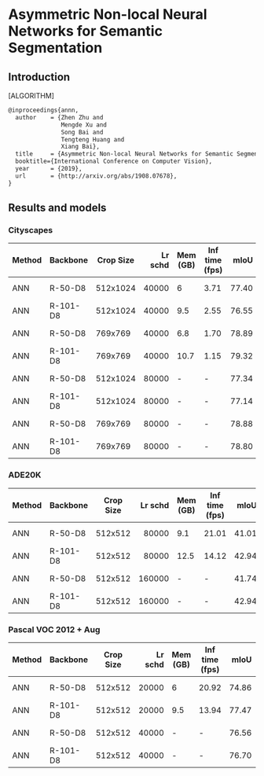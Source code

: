 # Asymmetric Non-local Neural Networks for Semantic Segmentation

## Introduction

[ALGORITHM]

```latex
@inproceedings{annn,
  author    = {Zhen Zhu and
               Mengde Xu and
               Song Bai and
               Tengteng Huang and
               Xiang Bai},
  title     = {Asymmetric Non-local Neural Networks for Semantic Segmentation},
  booktitle={International Conference on Computer Vision},
  year      = {2019},
  url       = {http://arxiv.org/abs/1908.07678},
}
```

## Results and models

### Cityscapes

| Method | Backbone | Crop Size | Lr schd | Mem (GB) | Inf time (fps) | mIoU  | mIoU(ms+flip) |                                                                                                                                                                                        download                                                                                                                                                                                        |
|--------|----------|-----------|--------:|----------|----------------|------:|--------------:|----------------------------------------------------------------------------------------------------------------------------------------------------------------------------------------------------------------------------------------------------------------------------------------------------------------------------------------------------------------------------------------|
| ANN    | R-50-D8  | 512x1024  |   40000 |        6 |           3.71 | 77.40 |         78.57 | [model](https://download.openmmlab.com/mmsegmentation/v0.5/ann/ann_r50-d8_512x1024_40k_cityscapes/ann_r50-d8_512x1024_40k_cityscapes_20200605_095211-049fc292.pth) &#124; [log](https://download.openmmlab.com/mmsegmentation/v0.5/ann/ann_r50-d8_512x1024_40k_cityscapes/ann_r50-d8_512x1024_40k_cityscapes_20200605_095211.log.json)     |
| ANN    | R-101-D8 | 512x1024  |   40000 |      9.5 |           2.55 | 76.55 |         78.85 | [model](https://download.openmmlab.com/mmsegmentation/v0.5/ann/ann_r101-d8_512x1024_40k_cityscapes/ann_r101-d8_512x1024_40k_cityscapes_20200605_095243-adf6eece.pth) &#124; [log](https://download.openmmlab.com/mmsegmentation/v0.5/ann/ann_r101-d8_512x1024_40k_cityscapes/ann_r101-d8_512x1024_40k_cityscapes_20200605_095243.log.json) |
| ANN    | R-50-D8  | 769x769   |   40000 |      6.8 |           1.70 | 78.89 |         80.46 | [model](https://download.openmmlab.com/mmsegmentation/v0.5/ann/ann_r50-d8_769x769_40k_cityscapes/ann_r50-d8_769x769_40k_cityscapes_20200530_025712-2b46b04d.pth) &#124; [log](https://download.openmmlab.com/mmsegmentation/v0.5/ann/ann_r50-d8_769x769_40k_cityscapes/ann_r50-d8_769x769_40k_cityscapes_20200530_025712.log.json)         |
| ANN    | R-101-D8 | 769x769   |   40000 |     10.7 |           1.15 | 79.32 |         80.94 | [model](https://download.openmmlab.com/mmsegmentation/v0.5/ann/ann_r101-d8_769x769_40k_cityscapes/ann_r101-d8_769x769_40k_cityscapes_20200530_025720-059bff28.pth) &#124; [log](https://download.openmmlab.com/mmsegmentation/v0.5/ann/ann_r101-d8_769x769_40k_cityscapes/ann_r101-d8_769x769_40k_cityscapes_20200530_025720.log.json)     |
| ANN    | R-50-D8  | 512x1024  |   80000 | -        | -              | 77.34 |         78.65 | [model](https://download.openmmlab.com/mmsegmentation/v0.5/ann/ann_r50-d8_512x1024_80k_cityscapes/ann_r50-d8_512x1024_80k_cityscapes_20200607_101911-5a9ad545.pth) &#124; [log](https://download.openmmlab.com/mmsegmentation/v0.5/ann/ann_r50-d8_512x1024_80k_cityscapes/ann_r50-d8_512x1024_80k_cityscapes_20200607_101911.log.json)     |
| ANN    | R-101-D8 | 512x1024  |   80000 | -        | -              | 77.14 |         78.81 | [model](https://download.openmmlab.com/mmsegmentation/v0.5/ann/ann_r101-d8_512x1024_80k_cityscapes/ann_r101-d8_512x1024_80k_cityscapes_20200607_013728-aceccc6e.pth) &#124; [log](https://download.openmmlab.com/mmsegmentation/v0.5/ann/ann_r101-d8_512x1024_80k_cityscapes/ann_r101-d8_512x1024_80k_cityscapes_20200607_013728.log.json) |
| ANN    | R-50-D8  | 769x769   |   80000 | -        | -              | 78.88 |         80.57 | [model](https://download.openmmlab.com/mmsegmentation/v0.5/ann/ann_r50-d8_769x769_80k_cityscapes/ann_r50-d8_769x769_80k_cityscapes_20200607_044426-cc7ff323.pth) &#124; [log](https://download.openmmlab.com/mmsegmentation/v0.5/ann/ann_r50-d8_769x769_80k_cityscapes/ann_r50-d8_769x769_80k_cityscapes_20200607_044426.log.json)         |
| ANN    | R-101-D8 | 769x769   |   80000 | -        | -              | 78.80 |         80.34 | [model](https://download.openmmlab.com/mmsegmentation/v0.5/ann/ann_r101-d8_769x769_80k_cityscapes/ann_r101-d8_769x769_80k_cityscapes_20200607_013713-a9d4be8d.pth) &#124; [log](https://download.openmmlab.com/mmsegmentation/v0.5/ann/ann_r101-d8_769x769_80k_cityscapes/ann_r101-d8_769x769_80k_cityscapes_20200607_013713.log.json)     |

### ADE20K

| Method | Backbone | Crop Size | Lr schd | Mem (GB) | Inf time (fps) | mIoU  | mIoU(ms+flip) |                                                                                                                                                                                download                                                                                                                                                                                |
|--------|----------|-----------|--------:|----------|----------------|------:|--------------:|------------------------------------------------------------------------------------------------------------------------------------------------------------------------------------------------------------------------------------------------------------------------------------------------------------------------------------------------------------------------|
| ANN    | R-50-D8  | 512x512   |   80000 |      9.1 |          21.01 | 41.01 |         42.30 | [model](https://download.openmmlab.com/mmsegmentation/v0.5/ann/ann_r50-d8_512x512_80k_ade20k/ann_r50-d8_512x512_80k_ade20k_20200615_014818-26f75e11.pth) &#124; [log](https://download.openmmlab.com/mmsegmentation/v0.5/ann/ann_r50-d8_512x512_80k_ade20k/ann_r50-d8_512x512_80k_ade20k_20200615_014818.log.json)         |
| ANN    | R-101-D8 | 512x512   |   80000 |     12.5 |          14.12 | 42.94 |         44.18 | [model](https://download.openmmlab.com/mmsegmentation/v0.5/ann/ann_r101-d8_512x512_80k_ade20k/ann_r101-d8_512x512_80k_ade20k_20200615_014818-c0153543.pth) &#124; [log](https://download.openmmlab.com/mmsegmentation/v0.5/ann/ann_r101-d8_512x512_80k_ade20k/ann_r101-d8_512x512_80k_ade20k_20200615_014818.log.json)     |
| ANN    | R-50-D8  | 512x512   |  160000 | -        | -              | 41.74 |         42.62 | [model](https://download.openmmlab.com/mmsegmentation/v0.5/ann/ann_r50-d8_512x512_160k_ade20k/ann_r50-d8_512x512_160k_ade20k_20200615_231733-892247bc.pth) &#124; [log](https://download.openmmlab.com/mmsegmentation/v0.5/ann/ann_r50-d8_512x512_160k_ade20k/ann_r50-d8_512x512_160k_ade20k_20200615_231733.log.json)     |
| ANN    | R-101-D8 | 512x512   |  160000 | -        | -              | 42.94 |         44.06 | [model](https://download.openmmlab.com/mmsegmentation/v0.5/ann/ann_r101-d8_512x512_160k_ade20k/ann_r101-d8_512x512_160k_ade20k_20200615_231733-955eb1ec.pth) &#124; [log](https://download.openmmlab.com/mmsegmentation/v0.5/ann/ann_r101-d8_512x512_160k_ade20k/ann_r101-d8_512x512_160k_ade20k_20200615_231733.log.json) |

### Pascal VOC 2012 + Aug

| Method | Backbone | Crop Size | Lr schd | Mem (GB) | Inf time (fps) | mIoU  | mIoU(ms+flip) |                                                                                                                                                                                  download                                                                                                                                                                                  |
|--------|----------|-----------|--------:|----------|----------------|------:|--------------:|----------------------------------------------------------------------------------------------------------------------------------------------------------------------------------------------------------------------------------------------------------------------------------------------------------------------------------------------------------------------------|
| ANN    | R-50-D8  | 512x512   |   20000 |        6 |          20.92 | 74.86 |         76.13 | [model](https://download.openmmlab.com/mmsegmentation/v0.5/ann/ann_r50-d8_512x512_20k_voc12aug/ann_r50-d8_512x512_20k_voc12aug_20200617_222246-dfcb1c62.pth) &#124; [log](https://download.openmmlab.com/mmsegmentation/v0.5/ann/ann_r50-d8_512x512_20k_voc12aug/ann_r50-d8_512x512_20k_voc12aug_20200617_222246.log.json)     |
| ANN    | R-101-D8 | 512x512   |   20000 |      9.5 |          13.94 | 77.47 |         78.70 | [model](https://download.openmmlab.com/mmsegmentation/v0.5/ann/ann_r101-d8_512x512_20k_voc12aug/ann_r101-d8_512x512_20k_voc12aug_20200617_222246-2fad0042.pth) &#124; [log](https://download.openmmlab.com/mmsegmentation/v0.5/ann/ann_r101-d8_512x512_20k_voc12aug/ann_r101-d8_512x512_20k_voc12aug_20200617_222246.log.json) |
| ANN    | R-50-D8  | 512x512   |   40000 | -        | -              | 76.56 |         77.51 | [model](https://download.openmmlab.com/mmsegmentation/v0.5/ann/ann_r50-d8_512x512_40k_voc12aug/ann_r50-d8_512x512_40k_voc12aug_20200613_231314-b5dac322.pth) &#124; [log](https://download.openmmlab.com/mmsegmentation/v0.5/ann/ann_r50-d8_512x512_40k_voc12aug/ann_r50-d8_512x512_40k_voc12aug_20200613_231314.log.json)     |
| ANN    | R-101-D8 | 512x512   |   40000 | -        | -              | 76.70 |         78.06 | [model](https://download.openmmlab.com/mmsegmentation/v0.5/ann/ann_r101-d8_512x512_40k_voc12aug/ann_r101-d8_512x512_40k_voc12aug_20200613_231314-bd205bbe.pth) &#124; [log](https://download.openmmlab.com/mmsegmentation/v0.5/ann/ann_r101-d8_512x512_40k_voc12aug/ann_r101-d8_512x512_40k_voc12aug_20200613_231314.log.json) |
